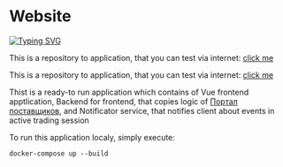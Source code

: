# Website
[![Typing SVG](https://readme-typing-svg.herokuapp.com/?lines=👋+Welcome+to+BipolarPenguin+team+repository!;We+are:;Ilia+Shubin:+JS+Frontend+Developer;Denis+Mikhailets:+JS+Frontend+Developer;Kuverin+Simon:+Golang/Python+backend+developer)](https://git.io/typing-svg)

This is a repository to application, that you can test via internet: [click me](http://62.109.10.249/)

This is a repository to application, that you can test via internet: [click me](http://62.109.10.249/)

Thist is a ready-to run application which contains of Vue frontend apptlication,
Backend for frontend, that copies logic of [Портал поставщиков](https://zakupki.mos.ru/purchase/list?page=1&perPage=10&sortField=relevance&sortDesc=true&filter=%7B%22typeIn%22%3A%5B1%5D%2C%22regionPaths%22%3A%5B%22.1.1626.%22%5D%2C%22auctionSpecificFilter%22%3A%7B%22stateIdIn%22%3A%5B19000002%2C19000005%2C19000003%2C19000004%2C19000008%5D%7D%2C%22needSpecificFilter%22%3A%7B%7D%2C%22tenderSpecificFilter%22%3A%7B%7D%7D&state=%7B%22currentTab%22%3A3%7D),
and Notificator service, that notifies client about events in active trading session

To run this application localy, simply execute:
```shell
docker-compose up --build
```

